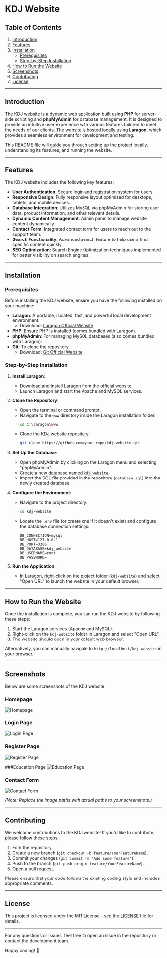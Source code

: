 # KDJ Website

## Table of Contents
1. [Introduction](#introduction)
2. [Features](#features)
3. [Installation](#installation)
   - [Prerequisites](#prerequisites)
   - [Step-by-Step Installation](#step-by-step-installation)
4. [How to Run the Website](#how-to-run-the-website)
5. [Screenshots](#screenshots)
6. [Contributing](#contributing)
7. [License](#license)

---

## Introduction

The KDJ website is a dynamic web application built using **PHP** for server-side scripting and **phpMyAdmin** for database management. It is designed to provide an intuitive user experience with various features tailored to meet the needs of our clients. The website is hosted locally using **Laragon**, which provides a seamless environment for development and testing.

This README file will guide you through setting up the project locally, understanding its features, and running the website.

---

## Features

The KDJ website includes the following key features:

- **User Authentication**: Secure login and registration system for users.
- **Responsive Design**: Fully responsive layout optimized for desktops, tablets, and mobile devices.
- **Database Integration**: Utilizes MySQL via phpMyAdmin for storing user data, product information, and other relevant details.
- **Dynamic Content Management**: Admin panel to manage website content dynamically.
- **Contact Form**: Integrated contact form for users to reach out to the support team.
- **Search Functionality**: Advanced search feature to help users find specific content quickly.
- **SEO Optimization**: Search Engine Optimization techniques implemented for better visibility on search engines.

---

## Installation

### Prerequisites

Before installing the KDJ website, ensure you have the following installed on your machine:

- **Laragon**: A portable, isolated, fast, and powerful local development environment.
  - Download: [Laragon Official Website](https://laragon.org/)
- **PHP**: Ensure PHP is installed (comes bundled with Laragon).
- **phpMyAdmin**: For managing MySQL databases (also comes bundled with Laragon).
- **Git**: To clone the repository.
  - Download: [Git Official Website](https://git-scm.com/)

### Step-by-Step Installation

1. **Install Laragon**:
   - Download and install Laragon from the official website.
   - Launch Laragon and start the Apache and MySQL services.

2. **Clone the Repository**:
   - Open the terminal or command prompt.
   - Navigate to the `www` directory inside the Laragon installation folder.
     ```bash
     cd C:\laragon\www
     ```
   - Clone the KDJ website repository:
     ```bash
     git clone https://github.com/your-repo/kdj-website.git
     ```

3. **Set Up the Database**:
   - Open phpMyAdmin by clicking on the Laragon menu and selecting "phpMyAdmin".
   - Create a new database named `kdj_website`.
   - Import the SQL file provided in the repository (`database.sql`) into the newly created database.

4. **Configure the Environment**:
   - Navigate to the project directory:
     ```bash
     cd kdj-website
     ```
   - Locate the `.env` file (or create one if it doesn't exist) and configure the database connection settings:
     ```env
     DB_CONNECTION=mysql
     DB_HOST=127.0.0.1
     DB_PORT=3306
     DB_DATABASE=kdj_website
     DB_USERNAME=root
     DB_PASSWORD=
     ```

5. **Run the Application**:
   - In Laragon, right-click on the project folder (`kdj-website`) and select "Open URL" to launch the website in your default browser.

---

## How to Run the Website

Once the installation is complete, you can run the KDJ website by following these steps:

1. Start the Laragon services (Apache and MySQL).
2. Right-click on the `kdj-website` folder in Laragon and select "Open URL".
3. The website should open in your default web browser.

Alternatively, you can manually navigate to `http://localhost/kdj-website` in your browser.

---

## Screenshots

Below are some screenshots of the KDJ website:

### Homepage
![Homepage](images/home-page.png)

### Login Page
![Login Page](images/login.png)

### Register Page
![Register Page](images/register.png)

###Education Page
![Education Page](images/education-page.png)

### Contact Form
![Contact Form](images/contact-form.png)

*(Note: Replace the image paths with actual paths to your screenshots.)*

---

## Contributing

We welcome contributions to the KDJ website! If you'd like to contribute, please follow these steps:

1. Fork the repository.
2. Create a new branch (`git checkout -b feature/YourFeatureName`).
3. Commit your changes (`git commit -m 'Add some feature'`).
4. Push to the branch (`git push origin feature/YourFeatureName`).
5. Open a pull request.

Please ensure that your code follows the existing coding style and includes appropriate comments.

---

## License

This project is licensed under the MIT License - see the [LICENSE](LICENSE) file for details.

---

For any questions or issues, feel free to open an issue in the repository or contact the development team.

Happy coding! 🚀
